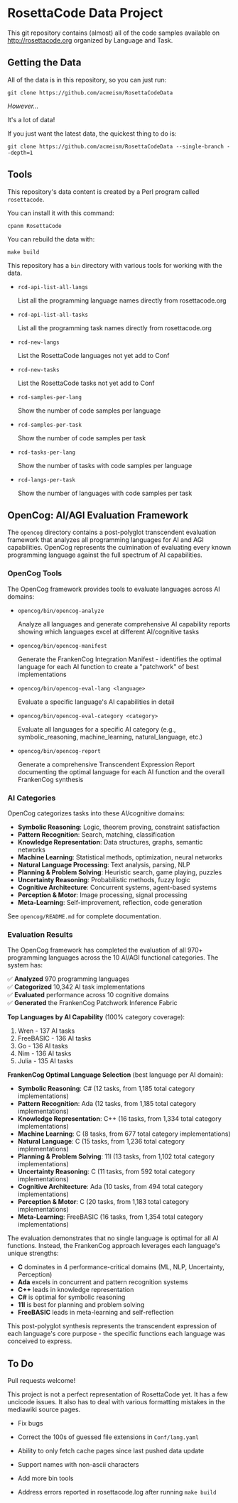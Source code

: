 RosettaCode Data Project
========================

This git repository contains (almost) all of the code samples available on
http://rosettacode.org organized by Language and Task.


## Getting the Data

All of the data is in this repository, so you can just run:

    git clone https://github.com/acmeism/RosettaCodeData

*However...*

It's a lot of data!

If you just want the latest data, the quickest thing to do is:

    git clone https://github.com/acmeism/RosettaCodeData --single-branch --depth=1


## Tools

This repository's data content is created by a Perl program called
`rosettacode`.

You can install it with this command:

    cpanm RosettaCode

You can rebuild the data with:

    make build


This repository has a `bin` directory with various tools for working with the
data.

* `rcd-api-list-all-langs`

    List all the programming language names directly from rosettacode.org

* `rcd-api-list-all-tasks`

    List all the programming task names directly from rosettacode.org

* `rcd-new-langs`

    List the RosettaCode languages not yet add to Conf

* `rcd-new-tasks`

    List the RosettaCode tasks not yet add to Conf

* `rcd-samples-per-lang`

    Show the number of code samples per language

* `rcd-samples-per-task`

    Show the number of code samples per task

* `rcd-tasks-per-lang`

    Show the number of tasks with code samples per language

* `rcd-langs-per-task`

    Show the number of languages with code samples per task


## OpenCog: AI/AGI Evaluation Framework

The `opencog` directory contains a post-polyglot transcendent evaluation framework
that analyzes all programming languages for AI and AGI capabilities. OpenCog
represents the culmination of evaluating every known programming language against
the full spectrum of AI capabilities.

### OpenCog Tools

The OpenCog framework provides tools to evaluate languages across AI domains:

* `opencog/bin/opencog-analyze`

    Analyze all languages and generate comprehensive AI capability reports
    showing which languages excel at different AI/cognitive tasks

* `opencog/bin/opencog-manifest`

    Generate the FrankenCog Integration Manifest - identifies the optimal
    language for each AI function to create a "patchwork" of best implementations

* `opencog/bin/opencog-eval-lang <language>`

    Evaluate a specific language's AI capabilities in detail

* `opencog/bin/opencog-eval-category <category>`

    Evaluate all languages for a specific AI category (e.g., symbolic_reasoning,
    machine_learning, natural_language, etc.)

* `opencog/bin/opencog-report`

    Generate a comprehensive Transcendent Expression Report documenting the
    optimal language for each AI function and the overall FrankenCog synthesis

### AI Categories

OpenCog categorizes tasks into these AI/cognitive domains:

- **Symbolic Reasoning**: Logic, theorem proving, constraint satisfaction
- **Pattern Recognition**: Search, matching, classification
- **Knowledge Representation**: Data structures, graphs, semantic networks
- **Machine Learning**: Statistical methods, optimization, neural networks
- **Natural Language Processing**: Text analysis, parsing, NLP
- **Planning & Problem Solving**: Heuristic search, game playing, puzzles
- **Uncertainty Reasoning**: Probabilistic methods, fuzzy logic
- **Cognitive Architecture**: Concurrent systems, agent-based systems
- **Perception & Motor**: Image processing, signal processing
- **Meta-Learning**: Self-improvement, reflection, code generation

See `opencog/README.md` for complete documentation.

### Evaluation Results

The OpenCog framework has completed the evaluation of all 970+ programming languages
across the 10 AI/AGI functional categories. The system has:

✅ **Analyzed** 970 programming languages  
✅ **Categorized** 10,342 AI task implementations  
✅ **Evaluated** performance across 10 cognitive domains  
✅ **Generated** the FrankenCog Patchwork Inference Fabric  

**Top Languages by AI Capability** (100% category coverage):
1. Wren - 137 AI tasks
2. FreeBASIC - 136 AI tasks
3. Go - 136 AI tasks
4. Nim - 136 AI tasks
5. Julia - 135 AI tasks

**FrankenCog Optimal Language Selection** (best language per AI domain):
- **Symbolic Reasoning**: C# (12 tasks, from 1,185 total category implementations)
- **Pattern Recognition**: Ada (12 tasks, from 1,185 total category implementations)
- **Knowledge Representation**: C++ (16 tasks, from 1,334 total category implementations)
- **Machine Learning**: C (8 tasks, from 677 total category implementations)
- **Natural Language**: C (15 tasks, from 1,236 total category implementations)
- **Planning & Problem Solving**: 11l (13 tasks, from 1,102 total category implementations)
- **Uncertainty Reasoning**: C (11 tasks, from 592 total category implementations)
- **Cognitive Architecture**: Ada (10 tasks, from 494 total category implementations)
- **Perception & Motor**: C (20 tasks, from 1,183 total category implementations)
- **Meta-Learning**: FreeBASIC (16 tasks, from 1,354 total category implementations)

The evaluation demonstrates that no single language is optimal for all AI functions.
Instead, the FrankenCog approach leverages each language's unique strengths:
- **C** dominates in 4 performance-critical domains (ML, NLP, Uncertainty, Perception)
- **Ada** excels in concurrent and pattern recognition systems
- **C++** leads in knowledge representation
- **C#** is optimal for symbolic reasoning
- **11l** is best for planning and problem solving
- **FreeBASIC** leads in meta-learning and self-reflection

This post-polyglot synthesis represents the transcendent expression of each language's
core purpose - the specific functions each language was conceived to express.


## To Do

Pull requests welcome!

This project is not a perfect representation of RosettaCode yet.
It has a few uncicode issues.
It also has to deal with various formatting mistakes in the mediawiki source
pages.

* Fix bugs

* Correct the 100s of guessed file extensions in `Conf/lang.yaml`

* Ability to only fetch cache pages since last pushed data update

* Support names with non-ascii characters

* Add more bin tools

* Address errors reported in rosettacode.log after running `make build`
